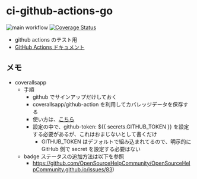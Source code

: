 # ci-github-actions-go

![main workflow](https://github.com/syunkitada/ci-github-actions-go/actions/workflows/main.yml/badge.svg)
[![Coverage Status](https://coveralls.io/repos/github/syunkitada/ci-github-actions-go/badge.svg?branch=mod-actions)](https://coveralls.io/github/syunkitada/ci-github-actions-go?branch=mod-actions)

- github actions のテスト用
- [GitHub Actions ドキュメント](https://docs.github.com/en/actions)

## メモ

- coverallsapp
  - 手順
    - github でサインアップだけしておく
    - coverallsapp/github-action を利用してカバレッジデータを保存する
    - 使い方は、[こちら](https://github.com/coverallsapp/github-action)
    - 設定の中で、github-token: ${{ secrets.GITHUB_TOKEN }} を設定する必要があるが、これはおまじないとして書くだけ
      - GITHUB_TOKEN はデフォルトで組み込まれてるので、明示的に GitHub 側で secret を設定する必要はない
  - badge ステータスの追加方法は以下を参照
    - https://github.com/OpenSourceHelpCommunity/OpenSourceHelpCommunity.github.io/issues/83)
